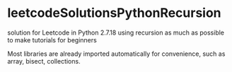 # leetcodeSolutionsPythonRecursion
solution for Leetcode in Python 2.7.18 using recursion as much as possible to make tutorials for beginners

Most libraries are already imported automatically for convenience, such as array, bisect, collections.

